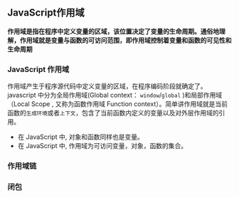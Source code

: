 ## JavaScript作用域

**作用域是指在程序中定义变量的区域，该位置决定了变量的生命周期。通俗地理解，作用域就是变量与函数的可访问范围，即作用域控制着变量和函数的可见性和生命周期**

### JavaScript 作用域

作用域产生于程序源代码中定义变量的区域，在程序编码阶段就确定了。javascript 中分为全局作用域(Global context： `window`/`global` )和局部作用域（Local Scope , 又称为函数作用域 Function context）。简单讲作用域就是当前函数的`生成环境`或者`上下文`，包含了当前函数内定义的变量以及对外层作用域的引用。



- 在 JavaScript 中, 对象和函数同样也是变量。
- 在 JavaScript 中, 作用域为可访问变量，对象，函数的集合。



### 作用域链

### 闭包

